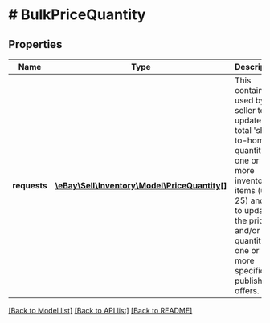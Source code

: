 # # BulkPriceQuantity

## Properties

Name | Type | Description | Notes
------------ | ------------- | ------------- | -------------
**requests** | [**\eBay\Sell\Inventory\Model\PriceQuantity[]**](PriceQuantity.md) | This container is used by the seller to update the total &#39;ship-to-home&#39; quantity of one or more inventory items (up to 25) and/or to update the price and/or quantity of one or more specific published offers. | [optional]

[[Back to Model list]](../../README.md#models) [[Back to API list]](../../README.md#endpoints) [[Back to README]](../../README.md)
